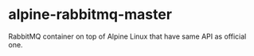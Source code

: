 # alpine-rabbitmq-master
RabbitMQ container on top of Alpine Linux that have same API as official one.
